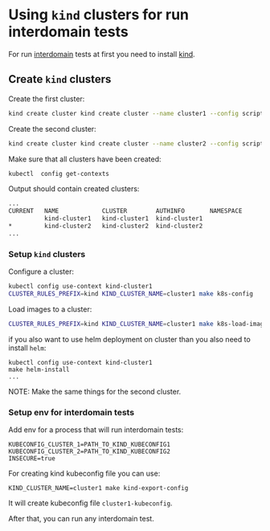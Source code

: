 # Using `kind` clusters for run interdomain tests

For run [interdomain](https://github.com/networkservicemesh/networkservicemesh/blob/master/docs/spec/interdomain.md) tests at first you need to install  [kind](https://github.com/networkservicemesh/networkservicemesh/blob/master/docs/guide-kind.md).

## Create `kind` clusters

Create the first cluster:

``` bash
kind create cluster kind create cluster --name cluster1 --config scripts/kind.yaml 
```

Create the second cluster:

``` bash
kind create cluster kind create cluster --name cluster2 --config scripts/kind.yaml 
```

Make sure that all clusters have been created:

```bash
kubectl  config get-contexts
```

Output should contain created clusters:

```bash
...
CURRENT   NAME            CLUSTER        AUTHINFO       NAMESPACE
          kind-cluster1   kind-cluster1  kind-cluster1   
*         kind-cluster2   kind-cluster2  kind-cluster2
...
```

### Setup `kind` clusters

Configure a cluster:

```bash
kubectl config use-context kind-cluster1
CLUSTER_RULES_PREFIX=kind KIND_CLUSTER_NAME=cluster1 make k8s-config
```

Load images to a cluster:

```bash
CLUSTER_RULES_PREFIX=kind KIND_CLUSTER_NAME=cluster1 make k8s-load-images
```

if you also want to use helm deployment on cluster than you also need to install `helm`:

```
kubectl config use-context kind-cluster1
make helm-install
...
```

NOTE: Make the same things for the second cluster.

### Setup env for interdomain tests

Add env for a process that will run interdomain tests:

```
KUBECONFIG_CLUSTER_1=PATH_TO_KIND_KUBECONFIG1
KUBECONFIG_CLUSTER_2=PATH_TO_KIND_KUBECONFIG2
INSECURE=true
```

For creating kind kubeconfig file you can use:
```
KIND_CLUSTER_NAME=cluster1 make kind-export-config
```
It will create kubeconfig file `cluster1-kubeconfig`.

After that, you can run any interdomain test.